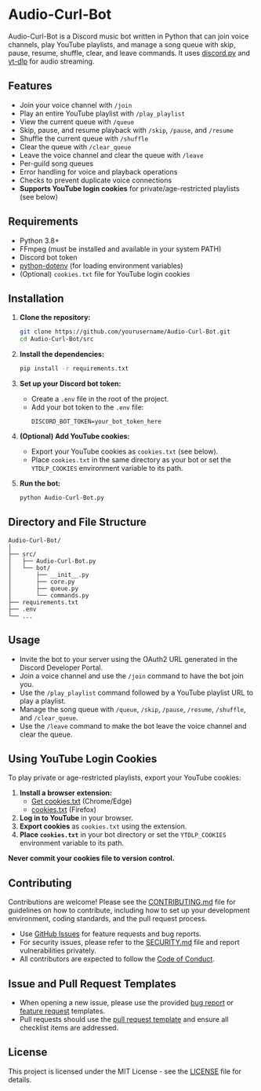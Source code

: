 # Audio-Curl-Bot

Audio-Curl-Bot is a Discord music bot written in Python that can join voice channels, play YouTube playlists, and manage a song queue with skip, pause, resume, shuffle, clear, and leave commands. It uses [discord.py](https://github.com/Rapptz/discord.py) and [yt-dlp](https://github.com/yt-dlp/yt-dlp) for audio streaming.

## Features

- Join your voice channel with `/join`
- Play an entire YouTube playlist with `/play_playlist`
- View the current queue with `/queue`
- Skip, pause, and resume playback with `/skip`, `/pause`, and `/resume`
- Shuffle the current queue with `/shuffle`
- Clear the queue with `/clear_queue`
- Leave the voice channel and clear the queue with `/leave`
- Per-guild song queues
- Error handling for voice and playback operations
- Checks to prevent duplicate voice connections
- **Supports YouTube login cookies** for private/age-restricted playlists (see below)

## Requirements

- Python 3.8+
- FFmpeg (must be installed and available in your system PATH)
- Discord bot token
- [python-dotenv](https://pypi.org/project/python-dotenv/) (for loading environment variables)
- (Optional) `cookies.txt` file for YouTube login cookies

## Installation

1. **Clone the repository:**
   ```sh
   git clone https://github.com/yourusername/Audio-Curl-Bot.git
   cd Audio-Curl-Bot/src
   ```
2. **Install the dependencies:**
   ```sh
   pip install -r requirements.txt
   ```
3. **Set up your Discord bot token:**
   - Create a `.env` file in the root of the project.
   - Add your bot token to the `.env` file:
     ```env
     DISCORD_BOT_TOKEN=your_bot_token_here
     ```
4. **(Optional) Add YouTube cookies:**
   - Export your YouTube cookies as `cookies.txt` (see below).
   - Place `cookies.txt` in the same directory as your bot or set the `YTDLP_COOKIES` environment variable to its path.

5. **Run the bot:**
   ```sh
   python Audio-Curl-Bot.py
   ```

## Directory and File Structure 
```
Audio-Curl-Bot/
│
├── src/
│   ├── Audio-Curl-Bot.py
│   └── bot/
│       ├── __init__.py
│       ├── core.py
│       ├── queue.py
│       └── commands.py
├── requirements.txt
├── .env
└── ...
```

## Usage

- Invite the bot to your server using the OAuth2 URL generated in the Discord Developer Portal.
- Join a voice channel and use the `/join` command to have the bot join you.
- Use the `/play_playlist` command followed by a YouTube playlist URL to play a playlist.
- Manage the song queue with `/queue`, `/skip`, `/pause`, `/resume`, `/shuffle`, and `/clear_queue`.
- Use the `/leave` command to make the bot leave the voice channel and clear the queue.

## Using YouTube Login Cookies

To play private or age-restricted playlists, export your YouTube cookies:

1. **Install a browser extension:**
   - [Get cookies.txt](https://chrome.google.com/webstore/detail/get-cookiestxt/hnmpcagpplmpfojmgmnngilcnanddlhb) (Chrome/Edge)
   - [cookies.txt](https://addons.mozilla.org/en-US/firefox/addon/cookies-txt/) (Firefox)
2. **Log in to YouTube** in your browser.
3. **Export cookies** as `cookies.txt` using the extension.
4. **Place `cookies.txt`** in your bot directory or set the `YTDLP_COOKIES` environment variable to its path.

**Never commit your cookies file to version control.**

## Contributing

Contributions are welcome! Please see the [CONTRIBUTING.md](.github/CONTRIBUTING.md) file for guidelines on how to contribute, including how to set up your development environment, coding standards, and the pull request process.

- Use [GitHub Issues](../../issues) for feature requests and bug reports.
- For security issues, please refer to the [SECURITY.md](.github/SECURITY.md) file and report vulnerabilities privately.
- All contributors are expected to follow the [Code of Conduct](.github/CODE_OF_CONDUCT.md).

## Issue and Pull Request Templates

- When opening a new issue, please use the provided [bug report](.github/ISSUE_TEMPLATE/bug_report.md) or [feature request](.github/ISSUE_TEMPLATE/feature_request.md) templates.
- Pull requests should use the [pull request template](.github/PULL_REQUEST_TEMPLATE.md) and ensure all checklist items are addressed.

## License

This project is licensed under the MIT License - see the [LICENSE](LICENSE) file for details.
